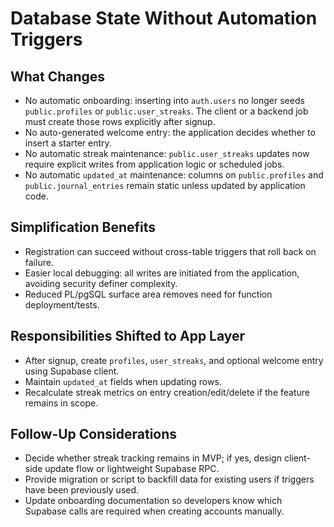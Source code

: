 # Database State Without Automation Triggers

## What Changes
- No automatic onboarding: inserting into `auth.users` no longer seeds `public.profiles` or `public.user_streaks`. The client or a backend job must create those rows explicitly after signup.
- No auto-generated welcome entry: the application decides whether to insert a starter entry.
- No automatic streak maintenance: `public.user_streaks` updates now require explicit writes from application logic or scheduled jobs.
- No automatic `updated_at` maintenance: columns on `public.profiles` and `public.journal_entries` remain static unless updated by application code.

## Simplification Benefits
- Registration can succeed without cross-table triggers that roll back on failure.
- Easier local debugging: all writes are initiated from the application, avoiding security definer complexity.
- Reduced PL/pgSQL surface area removes need for function deployment/tests.

## Responsibilities Shifted to App Layer
- After signup, create `profiles`, `user_streaks`, and optional welcome entry using Supabase client.
- Maintain `updated_at` fields when updating rows.
- Recalculate streak metrics on entry creation/edit/delete if the feature remains in scope.

## Follow-Up Considerations
- Decide whether streak tracking remains in MVP; if yes, design client-side update flow or lightweight Supabase RPC.
- Provide migration or script to backfill data for existing users if triggers have been previously used.
- Update onboarding documentation so developers know which Supabase calls are required when creating accounts manually.
